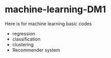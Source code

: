 # machine-learning-DM1
Here is for machine learning basic codes
- regression
- classification
- clustering
- Recommender system
